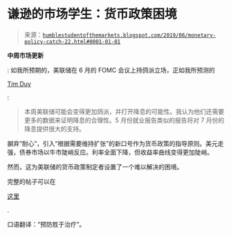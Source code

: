 <!--yml

category: 未分类

date: 2024-05-18 02:28:40

-->

# 谦逊的市场学生：货币政策困境

> 来源：[`humblestudentofthemarkets.blogspot.com/2019/06/monetary-policy-catch-22.html#0001-01-01`](https://humblestudentofthemarkets.blogspot.com/2019/06/monetary-policy-catch-22.html#0001-01-01)

**中周市场更新**

: 如我所预期的，美联储在 6 月的 FOMC 会议上持鸽派立场，正如我所预测的

[Tim Duy](https://blogs.uoregon.edu/timduyfedwatch/2019/06/17/stage-set-for-a-dovish-shift/)

:

> 本周美联储可能会变得更加鸽派，并打开降息的可能性。我认为他们还需要更多的数据来证明降息的合理性。5 月份就业报告类似的报告将对 7 月份的降息提供很大的支持。

摒弃“耐心”，引入“根据需要维持扩张”的新口号作为货币政策的指导原则。美元走强，债券市场以牛市陡峭反应。利率全面下降，但收益率曲线变得更加陡峭。

然而，这为美联储的货币政策制定者设置了一个难以解决的困境。

完整的帖子可以在

[这里](https://humblestudentofthemarkets.com/2019/06/19/monetary-policy-catch-22/)

.

口语翻译：“预防胜于治疗”。
